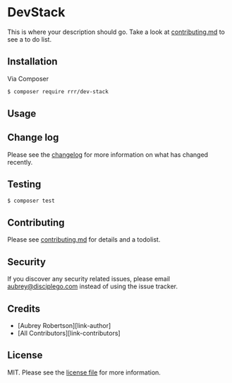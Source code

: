 # DevStack

This is where your description should go. Take a look at [contributing.md](contributing.md) to see a to do list.

## Installation

Via Composer

``` bash
$ composer require rrr/dev-stack
```

## Usage

## Change log

Please see the [changelog](changelog.md) for more information on what has changed recently.

## Testing

``` bash
$ composer test
```

## Contributing

Please see [contributing.md](contributing.md) for details and a todolist.

## Security

If you discover any security related issues, please email aubrey@disciplego.com instead of using the issue tracker.

## Credits

- [Aubrey Robertson][link-author]
- [All Contributors][link-contributors]

## License

MIT. Please see the [license file](license.md) for more information.

